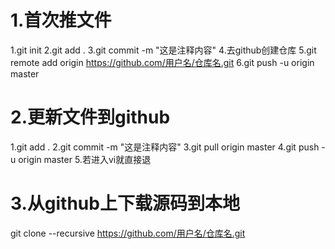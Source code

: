 # 1.首次推文件

1.git init
2.git add .
3.git commit -m "这是注释内容"
4.去github创建仓库
5.git remote add origin https://github.com/用户名/仓库名.git
6.git push -u origin master

# 2.更新文件到github

1.git add .
2.git commit -m "这是注释内容"
3.git pull origin master
4.git push -u origin master
5.若进入vi就直接退

# 3.从github上下载源码到本地

git clone --recursive  https://github.com/用户名/仓库名.git
